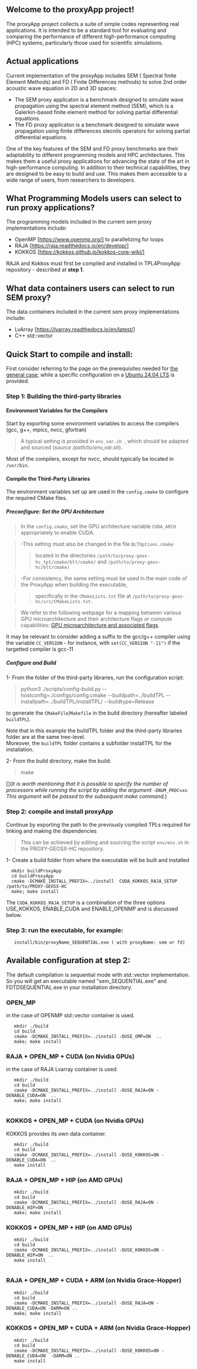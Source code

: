 ## Welcome to the  proxyApp project!

The proxyApp project  collects a suite of simple codes representing real applications.
It is intended to be a standard tool for evaluating and comparing the performance of different high-performance computing (HPC) systems, particularly those used for scientific simulations.


## Actual applications 

Current implementation of the proxyApp includes SEM ( Spectral finite Element Methods) and FD ( Finite Differences methods) to solve 2nd order acoustic wave equation in 2D and 3D spaces:
* The SEM proxy applicaton is a benchmark designed to simulate wave propagation using the spectral element method (SEM), which is a Galerkin-based finite element method for solving partial differential equations.
* The FD proxy applicaton is a benchmark designed to simulate wave propagation using finite differences stecnils operators for solving partial differential equations.

One of the key features of the SEM and FD proxy benchmarks are their adaptability to different programming models and HPC architectures. This makes them a useful proxy applications for advancing the state of the art in high-performance computing. In addition to their technical capabilities, they are designed to be easy to build and use. This makes them accessible to a wide range of users, from researchers to developers.

## What Programming Models users can select to run  proxy applications?

The programming models included in the current sem proxy implementations include:
* OpenMP [https://www.openmp.org/] to parallelizing for loops
* RAJA [https://raja.readthedocs.io/en/develop/]
* KOKKOS [https://kokkos.github.io/kokkos-core-wiki/]

RAJA and Kokkos must first be compiled and installed  in TPL4ProxyApp repository - described at **step 1**.

## What data containers users can select to run SEM proxy?

The data containers included in the current sem proxy implementations include:
* LvArray [https://lvarray.readthedocs.io/en/latest/]
* C++ std::vector

## Quick Start to compile and install:

First consider referring to the page on the prerequisites needed for [the general case](./README_preinstall.md); while a specific configuration on a [Ubuntu 24.04 LTS](./README_preinstallnew_1.md) is provided.

### Step 1: Building the third-party libraries

#### Environment Variables for the Compilers  

Start by exporting some environment variables to access the compilers (gcc, g++, mpicc, nvcc, gfortran) 
> A typical setting is provided in ```env_var.sh ```, which should be adapted and sourced (*source /path/to/env_var.sh*). 

Most of the compilers, except for nvcc, should typically be located in ```/usr/bin```.


#### Compile the Third-Party Libraries 

The environment variables set up are used in the ```config.cmake``` to configure the required CMake files.  

##### Preconfigure: Set the GPU Architecture  

>In the ```config.cmake```, set the GPU architecture variable ```CUDA_ARCH``` appropriately to enable CUDA. 

> -This setting must also be changed in the file ```BLTOptions.cmake```
>>located in the directories ```/path/to/proxy-geos-hc_tpl/cmake/blt/cmake/``` and ```/path/to/proxy-geos-hc/blt/cmake/```   

> -For consistency, the same setting must be used in the main code of the ProxyApp when building the executable, 

>> specifically in the ```CMakeLists.txt``` file at ```/path/to/proxy-geos-hc/src/CMakeLists.txt.```  

> We refer to the following webpage for a mapping between various GPU microarchitecture and their architecture flags or compute capabilities: [GPU microarchitecture and associated flags](https://kokkos.org/kokkos-core-wiki/keywords.html). 

It may be relevant to consider adding a suffix to the gcc/g++ compiler using the variable ```CC_VERSION``` - for instance, with ```set(CC_VERSION "-11")``` if the targetted compiler is gcc-11
  
##### Configure and Build  

1- From the folder of the third-party libraries, run the configuration script:  
>python3 ./scripts/config-build.py --hostconfig=./configs/config.cmake --buildpath=../buildTPL --installpath=../buildTPL/installTPL/ --buildtype=Release 

to generate the ```CMakeFile```/```Makefile``` in the build directory (hereafter labeled ```buildTPL```). 

Note that in this example the buildTPL folder and the third-party libraries folder are at the same tree-level.  
Moreover, the ```buildTPL``` folder contains a subfolder installTPL for the installation.  

2- From the build directory, make the build: 

> make  

[](*It is worth mentioning that it is possible to specify the number of processors while running the script by adding the argument ```-DNUM_PROC=xx```.  
This argument will be passed to the subsequent make command.*) 

### Step 2: compile and install proxyApp
Continue by exporting the path to the previously compiled TPLs required for linking and making the dependencies 
>This can be achieved by editing and sourcing the script ```env/env.sh``` in the PROXY-GEOSX-HC repository. 

1- Create a build folder from where the executable will be built and installed  
```
  mkdir buildProxyApp  
  cd buildProxyApp  
  cmake -DCMAKE_INSTALL_PREFIX=../install  CUDA_KOKKOS_RAJA_SETUP /path/to/PROXY-GEOSX-HC 
  make; make install
```

The ```CUDA_KOKKOS_RAJA_SETUP``` is a combination of the three options USE_KOKKOS, ENABLE_CUDA and ENABLE_OPENMP and is discussed below.  

### Step 3: run the executable, for example:

```
   install/bin/proxyName_SEQUENTIAL.exe ( with proxyName: sem or fd)
```

## Available configuration at step 2:
The default compilation is sequential mode with std::vector implementation. 
So you will get an executable named "sem_SEQUENTIAL.exe" and FDTDSEQUENTIAL.exe in your installation directory.

### OPEN_MP
in the case of OPENMP std::vector container is used.
```
   mkdir ./build
   cd build
   cmake -DCMAKE_INSTALL_PREFIX=../install -DUSE_OMP=ON  ..  
   make; make install
```
### RAJA + OPEN_MP + CUDA (on Nvidia GPUs)
in the case of RAJA Lvarray container is used.
```
   mkdir ./build
   cd build
   cmake -DCMAKE_INSTALL_PREFIX=../install -DUSE_RAJA=ON -DENABLE_CUDA=ON  ..  
   make; make install
 
```

### KOKKOS + OPEN_MP + CUDA (on Nvidia GPUs)
KOKKOS provides its own data container.
```
   mkdir ./build
   cd build
   cmake -DCMAKE_INSTALL_PREFIX=../install -DUSE_KOKKOS=ON -DENABLE_CUDA=ON  ..  
   make install
```

### RAJA + OPEN_MP + HIP (on AMD GPUs)
```
   mkdir ./build
   cd build
   cmake -DCMAKE_INSTALL_PREFIX=../install -DUSE_RAJA=ON -DENABLE_HIP=ON  ..  
   make; make install
```

### KOKKOS + OPEN_MP + HIP (on AMD GPUs)
```
   mkdir ./build
   cd build
   cmake -DCMAKE_INSTALL_PREFIX=../install -DUSE_KOKKOS=ON -DENABLE_HIP=ON  ..  
   make install
 
```

### RAJA + OPEN_MP + CUDA + ARM (on Nvidia Grace-Hopper)
```
   mkdir ./build
   cd build
   cmake -DCMAKE_INSTALL_PREFIX=../install -DUSE_RAJA=ON -DENABLE_CUDA=ON -DARM=ON ..  
   make; make install
```

### KOKKOS + OPEN_MP + CUDA + ARM (on Nvidia Grace-Hopper)
```
   mkdir ./build
   cd build
   cmake -DCMAKE_INSTALL_PREFIX=../install -DUSE_KOKKOS=ON -DENABLE_CUDA=ON  -DARM=ON ..  
   make install
```
